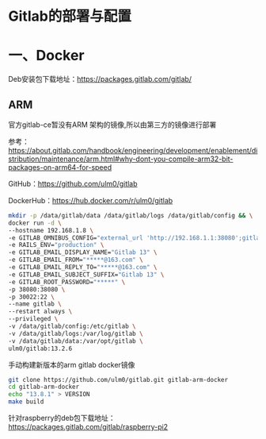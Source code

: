 # Gitlab的部署与配置

# 一、Docker

Deb安装包下载地址：https://packages.gitlab.com/gitlab/

## ARM

官方gitlab-ce暂没有ARM 架构的镜像,所以由第三方的镜像进行部署

参考：https://about.gitlab.com/handbook/engineering/development/enablement/distribution/maintenance/arm.html#why-dont-you-compile-arm32-bit-packages-on-arm64-for-speed

GitHub：https://github.com/ulm0/gitlab   

DockerHub：https://hub.docker.com/r/ulm0/gitlab

```bash
mkdir -p /data/gitlab/data /data/gitlab/logs /data/gitlab/config && \
docker run -d \
--hostname 192.168.1.8 \
-e GITLAB_OMNIBUS_CONFIG="external_url 'http://192.168.1.1:38080';gitlab_rails['lfs_enabled'] = true; gitlab_rails['gitlab_shell_ssh_port'] = 30022 ; node_exporter['enable'] = true ;" \
-e RAILS_ENV="production" \
-e GITLAB_EMAIL_DISPLAY_NAME="Gitlab 13" \
-e GITLAB_EMAIL_FROM="*****@163.com" \
-e GITLAB_EMAIL_REPLY_TO="*****@163.com" \
-e GITLAB_EMAIL_SUBJECT_SUFFIX="Gitlab 13" \
-e GITLAB_ROOT_PASSWORD="*****" \
-p 38080:38080 \
-p 30022:22 \
--name gitlab \
--restart always \
--privileged \
-v /data/gitlab/config:/etc/gitlab \
-v /data/gitlab/logs:/var/log/gitlab \
-v /data/gitlab/data:/var/opt/gitlab \
ulm0/gitlab:13.2.6
```

手动构建新版本的arm gitlab docker镜像

```bash
git clone https://github.com/ulm0/gitlab.git gitlab-arm-docker
cd gitlab-arm-docker
echo "13.8.1" > VERSION
make build
```

针对raspberry的deb包下载地址：https://packages.gitlab.com/gitlab/raspberry-pi2

